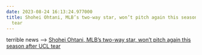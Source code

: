 ```yaml
---
date: 2023-08-24 16:13:24.977000
title: Shohei Ohtani, MLB’s two-way star, won’t pitch again this season after UCL
  tear
---
```


terrible news --> [Shohei Ohtani, MLB’s two-way star, won’t pitch again this season after UCL tear](https://www.washingtonpost.com/sports/2023/08/24/shohei-ohtani-injury/)